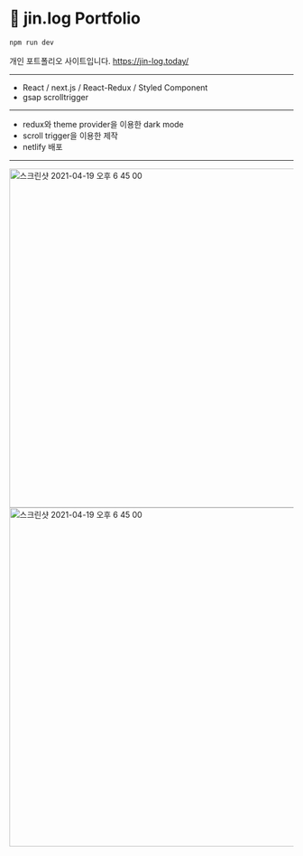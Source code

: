 # :dizzy: jin.log Portfolio

```sh
npm run dev
```

개인 포트폴리오 사이트입니다.
https://jin-log.today/

***

- React / next.js / React-Redux / Styled Component
- gsap scrolltrigger

*** 

- redux와 theme provider을 이용한 dark mode
- scroll trigger을 이용한 제작
- netlify 배포

***

<img width="600" alt="스크린샷 2021-04-19 오후 6 45 00" src="https://user-images.githubusercontent.com/19643216/118619331-73aa0d80-b7ff-11eb-90f3-68116fd7e557.png">

<img width="600" alt="스크린샷 2021-04-19 오후 6 45 00" src="https://user-images.githubusercontent.com/19643216/118619353-77d62b00-b7ff-11eb-8521-a07457de0213.png">
